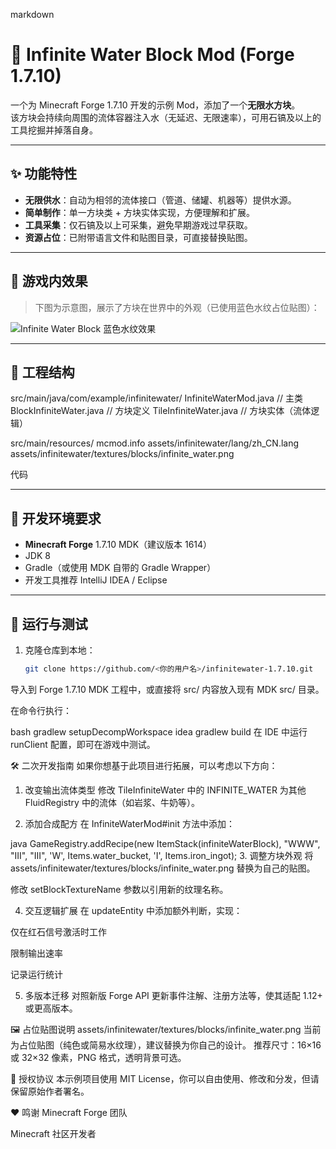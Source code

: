 markdown

# 🌊 Infinite Water Block Mod (Forge 1.7.10)

一个为 Minecraft Forge 1.7.10 开发的示例 Mod，添加了一个**无限水方块**。  
该方块会持续向周围的流体容器注入水（无延迟、无限速率），可用石镐及以上的工具挖掘并掉落自身。

---

## ✨ 功能特性

- **无限供水**：自动为相邻的流体接口（管道、储罐、机器等）提供水源。
- **简单制作**：单一方块类 + 方块实体实现，方便理解和扩展。
- **工具采集**：仅石镐及以上可采集，避免早期游戏过早获取。
- **资源占位**：已附带语言文件和贴图目录，可直接替换贴图。

---

## 📸 游戏内效果

> 下图为示意图，展示了方块在世界中的外观（已使用蓝色水纹占位贴图）：

![Infinite Water Block 蓝色水纹效果](https://www.curseforge.com/minecraft/mc-mods/infinitewatersource)

---

## 📂 工程结构

src/main/java/com/example/infinitewater/ InfiniteWaterMod.java // 主类 BlockInfiniteWater.java // 方块定义 TileInfiniteWater.java // 方块实体（流体逻辑）

src/main/resources/ mcmod.info assets/infinitewater/lang/zh_CN.lang assets/infinitewater/textures/blocks/infinite_water.png

代码

---

## 🔧 开发环境要求

- **Minecraft Forge** 1.7.10 MDK（建议版本 1614）
- JDK 8
- Gradle（或使用 MDK 自带的 Gradle Wrapper）
- 开发工具推荐 IntelliJ IDEA / Eclipse

---

## 🚀 运行与测试

1. 克隆仓库到本地：
   ```bash
   git clone https://github.com/<你的用户名>/infinitewater-1.7.10.git
导入到 Forge 1.7.10 MDK 工程中，或直接将 src/ 内容放入现有 MDK src/ 目录。

在命令行执行：

bash
gradlew setupDecompWorkspace idea
gradlew build
在 IDE 中运行 runClient 配置，即可在游戏中测试。

🛠 二次开发指南
如果你想基于此项目进行拓展，可以考虑以下方向：

1. 改变输出流体类型
修改 TileInfiniteWater 中的 INFINITE_WATER 为其他 FluidRegistry 中的流体（如岩浆、牛奶等）。

2. 添加合成配方
在 InfiniteWaterMod#init 方法中添加：

java
GameRegistry.addRecipe(new ItemStack(infiniteWaterBlock), "WWW", "III", "III",
    'W', Items.water_bucket,
    'I', Items.iron_ingot);
3. 调整方块外观
将 assets/infinitewater/textures/blocks/infinite_water.png 替换为自己的贴图。

修改 setBlockTextureName 参数以引用新的纹理名称。

4. 交互逻辑扩展
在 updateEntity 中添加额外判断，实现：

仅在红石信号激活时工作

限制输出速率

记录运行统计

5. 多版本迁移
对照新版 Forge API 更新事件注解、注册方法等，使其适配 1.12+ 或更高版本。

🖼 占位贴图说明
assets/infinitewater/textures/blocks/infinite_water.png 当前为占位贴图（纯色或简易水纹理），建议替换为你自己的设计。 推荐尺寸：16×16 或 32×32 像素，PNG 格式，透明背景可选。

📜 授权协议
本示例项目使用 MIT License，你可以自由使用、修改和分发，但请保留原始作者署名。

❤️ 鸣谢
Minecraft Forge 团队

Minecraft 社区开发者